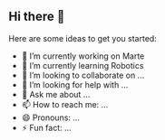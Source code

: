 ## Hi there 👋




Here are some ideas to get you started:

- 🔭 I’m currently working on Marte
- 🌱 I’m currently learning Robotics
- 👯 I’m looking to collaborate on ...
- 🤔 I’m looking for help with ...
- 💬 Ask me about ...
- 📫 How to reach me: ...
- 😄 Pronouns: ...
- ⚡ Fun fact: ...
  
